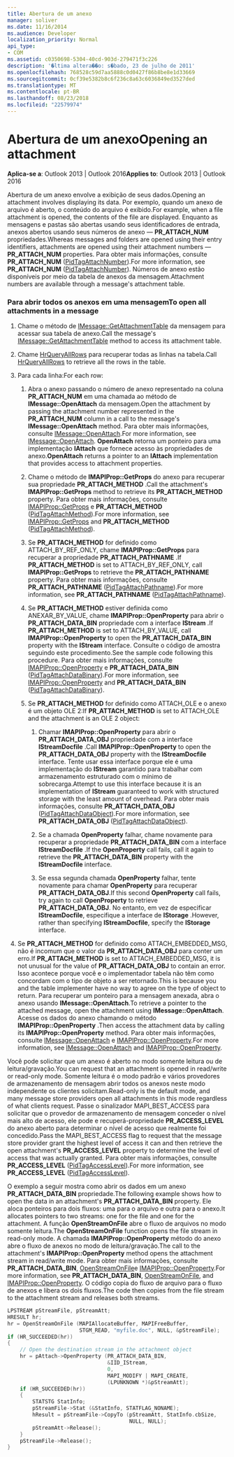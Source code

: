 ```yaml
---
title: Abertura de um anexo
manager: soliver
ms.date: 11/16/2014
ms.audience: Developer
localization_priority: Normal
api_type:
- COM
ms.assetid: c0350698-5304-40cd-903d-279471f3c226
description: '�ltima altera��o: s�bado, 23 de julho de 2011'
ms.openlocfilehash: 768528c59d7aa5888c0d0427f86b8be8e1d33669
ms.sourcegitcommit: 0cf39e5382b8c6f236c8a63c6036849ed3527ded
ms.translationtype: MT
ms.contentlocale: pt-BR
ms.lasthandoff: 08/23/2018
ms.locfileid: "22579974"
---
```

# <a name="opening-an-attachment"></a><span data-ttu-id="e1b61-103">Abertura de um anexo</span><span class="sxs-lookup"><span data-stu-id="e1b61-103">Opening an attachment</span></span>

<span data-ttu-id="e1b61-104">**Aplica-se a**: Outlook 2013 | Outlook 2016</span><span class="sxs-lookup"><span data-stu-id="e1b61-104">**Applies to**: Outlook 2013 | Outlook 2016</span></span> 
  
<span data-ttu-id="e1b61-105">Abertura de um anexo envolve a exibição de seus dados.</span><span class="sxs-lookup"><span data-stu-id="e1b61-105">Opening an attachment involves displaying its data.</span></span> <span data-ttu-id="e1b61-106">Por exemplo, quando um anexo de arquivo é aberto, o conteúdo do arquivo é exibido.</span><span class="sxs-lookup"><span data-stu-id="e1b61-106">For example, when a file attachment is opened, the contents of the file are displayed.</span></span> <span data-ttu-id="e1b61-107">Enquanto as mensagens e pastas são abertas usando seus identificadores de entrada, anexos abertos usando seus números de anexo — **PR_ATTACH_NUM** propriedades.</span><span class="sxs-lookup"><span data-stu-id="e1b61-107">Whereas messages and folders are opened using their entry identifiers, attachments are opened using their attachment numbers — **PR_ATTACH_NUM** properties.</span></span> <span data-ttu-id="e1b61-108">Para obter mais informações, consulte **PR_ATTACH_NUM** ([PidTagAttachNumber](pidtagattachnumber-canonical-property.md)).</span><span class="sxs-lookup"><span data-stu-id="e1b61-108">For more information, see **PR_ATTACH_NUM** ([PidTagAttachNumber](pidtagattachnumber-canonical-property.md)).</span></span> <span data-ttu-id="e1b61-109">Números de anexo estão disponíveis por meio da tabela de anexos da mensagem.</span><span class="sxs-lookup"><span data-stu-id="e1b61-109">Attachment numbers are available through a message's attachment table.</span></span>
  
### <a name="to-open-all-attachments-in-a-message"></a><span data-ttu-id="e1b61-110">Para abrir todos os anexos em uma mensagem</span><span class="sxs-lookup"><span data-stu-id="e1b61-110">To open all attachments in a message</span></span>
  
1. <span data-ttu-id="e1b61-111">Chame o método de [IMessage::GetAttachmentTable](imessage-getattachmenttable.md) da mensagem para acessar sua tabela de anexo.</span><span class="sxs-lookup"><span data-stu-id="e1b61-111">Call the message's [IMessage::GetAttachmentTable](imessage-getattachmenttable.md) method to access its attachment table.</span></span> 
    
2. <span data-ttu-id="e1b61-112">Chame [HrQueryAllRows](hrqueryallrows.md) para recuperar todas as linhas na tabela.</span><span class="sxs-lookup"><span data-stu-id="e1b61-112">Call [HrQueryAllRows](hrqueryallrows.md) to retrieve all the rows in the table.</span></span> 
    
3. <span data-ttu-id="e1b61-113">Para cada linha:</span><span class="sxs-lookup"><span data-stu-id="e1b61-113">For each row:</span></span> 
    
    1. <span data-ttu-id="e1b61-114">Abra o anexo passando o número de anexo representado na coluna **PR_ATTACH_NUM** em uma chamada ao método de **IMessage::OpenAttach** da mensagem.</span><span class="sxs-lookup"><span data-stu-id="e1b61-114">Open the attachment by passing the attachment number represented in the **PR_ATTACH_NUM** column in a call to the message's **IMessage::OpenAttach** method.</span></span> <span data-ttu-id="e1b61-115">Para obter mais informações, consulte [IMessage::OpenAttach](imessage-openattach.md).</span><span class="sxs-lookup"><span data-stu-id="e1b61-115">For more information, see [IMessage::OpenAttach](imessage-openattach.md).</span></span> <span data-ttu-id="e1b61-116">**OpenAttach** retorna um ponteiro para uma implementação **IAttach** que fornece acesso às propriedades de anexo.</span><span class="sxs-lookup"><span data-stu-id="e1b61-116">**OpenAttach** returns a pointer to an **IAttach** implementation that provides access to attachment properties.</span></span> 
        
    2. <span data-ttu-id="e1b61-117">Chame o método de **IMAPIProp::GetProps** do anexo para recuperar sua propriedade **PR_ATTACH_METHOD** .</span><span class="sxs-lookup"><span data-stu-id="e1b61-117">Call the attachment's **IMAPIProp::GetProps** method to retrieve its **PR_ATTACH_METHOD** property.</span></span> <span data-ttu-id="e1b61-118">Para obter mais informações, consulte [IMAPIProp::GetProps](imapiprop-getprops.md) e **PR_ATTACH_METHOD** ([PidTagAttachMethod](pidtagattachmethod-canonical-property.md)).</span><span class="sxs-lookup"><span data-stu-id="e1b61-118">For more information, see [IMAPIProp::GetProps](imapiprop-getprops.md) and **PR_ATTACH_METHOD** ([PidTagAttachMethod](pidtagattachmethod-canonical-property.md)).</span></span>
        
    3. <span data-ttu-id="e1b61-119">Se **PR_ATTACH_METHOD** for definido como ATTACH_BY_REF_ONLY, chame **IMAPIProp::GetProps** para recuperar a propriedade **PR_ATTACH_PATHNAME** .</span><span class="sxs-lookup"><span data-stu-id="e1b61-119">If **PR_ATTACH_METHOD** is set to ATTACH_BY_REF_ONLY, call **IMAPIProp::GetProps** to retrieve the **PR_ATTACH_PATHNAME** property.</span></span> <span data-ttu-id="e1b61-120">Para obter mais informações, consulte **PR_ATTACH_PATHNAME** ([PidTagAttachPathname](pidtagattachpathname-canonical-property.md)).</span><span class="sxs-lookup"><span data-stu-id="e1b61-120">For more information, see **PR_ATTACH_PATHNAME** ([PidTagAttachPathname](pidtagattachpathname-canonical-property.md)).</span></span>
        
    4. <span data-ttu-id="e1b61-121">Se **PR\_ATTACH_METHOD** estiver definida como ANEXAR\_BY_VALUE, chame **IMAPIProp::OpenProperty** para abrir o **PR\_ATTACH_DATA_BIN** propriedade com a interface **IStream** .</span><span class="sxs-lookup"><span data-stu-id="e1b61-121">If **PR\_ATTACH_METHOD** is set to ATTACH\_BY_VALUE, call **IMAPIProp::OpenProperty** to open the **PR\_ATTACH_DATA_BIN** property with the **IStream** interface.</span></span> <span data-ttu-id="e1b61-122">Consulte o código de amostra seguindo este procedimento.</span><span class="sxs-lookup"><span data-stu-id="e1b61-122">See the sample code following this procedure.</span></span> <span data-ttu-id="e1b61-123">Para obter mais informações, consulte [IMAPIProp::OpenProperty](imapiprop-openproperty.md) e **PR_ATTACH_DATA_BIN** ([PidTagAttachDataBinary](pidtagattachdatabinary-canonical-property.md)).</span><span class="sxs-lookup"><span data-stu-id="e1b61-123">For more information, see [IMAPIProp::OpenProperty](imapiprop-openproperty.md) and **PR_ATTACH_DATA_BIN** ([PidTagAttachDataBinary](pidtagattachdatabinary-canonical-property.md)).</span></span>
        
    5. <span data-ttu-id="e1b61-124">Se **PR_ATTACH_METHOD** for definido como ATTACH_OLE e o anexo é um objeto OLE 2:</span><span class="sxs-lookup"><span data-stu-id="e1b61-124">If **PR_ATTACH_METHOD** is set to ATTACH_OLE and the attachment is an OLE 2 object:</span></span> 
        
        1. <span data-ttu-id="e1b61-125">Chamar **IMAPIProp::OpenProperty** para abrir o **PR\_ATTACH_DATA_OBJ** propriedade com a interface **IStreamDocfile** .</span><span class="sxs-lookup"><span data-stu-id="e1b61-125">Call **IMAPIProp::OpenProperty** to open the **PR\_ATTACH_DATA_OBJ** property with the **IStreamDocfile** interface.</span></span> <span data-ttu-id="e1b61-126">Tente usar essa interface porque ele é uma implementação do **IStream** garantido para trabalhar com armazenamento estruturado com o mínimo de sobrecarga.</span><span class="sxs-lookup"><span data-stu-id="e1b61-126">Attempt to use this interface because it is an implementation of **IStream** guaranteed to work with structured storage with the least amount of overhead.</span></span> <span data-ttu-id="e1b61-127">Para obter mais informações, consulte **PR_ATTACH_DATA_OBJ** ([PidTagAttachDataObject](pidtagattachdataobject-canonical-property.md)).</span><span class="sxs-lookup"><span data-stu-id="e1b61-127">For more information, see **PR_ATTACH_DATA_OBJ** ([PidTagAttachDataObject](pidtagattachdataobject-canonical-property.md)).</span></span>
            
        2. <span data-ttu-id="e1b61-128">Se a chamada **OpenProperty** falhar, chame novamente para recuperar a propriedade **PR_ATTACH_DATA_BIN** com a interface **IStreamDocfile** .</span><span class="sxs-lookup"><span data-stu-id="e1b61-128">If the **OpenProperty** call fails, call it again to retrieve the **PR_ATTACH_DATA_BIN** property with the **IStreamDocfile** interface.</span></span> 
            
        3. <span data-ttu-id="e1b61-129">Se essa segunda chamada **OpenProperty** falhar, tente novamente para chamar **OpenProperty** para recuperar **PR_ATTACH_DATA_OBJ**.</span><span class="sxs-lookup"><span data-stu-id="e1b61-129">If this second **OpenProperty** call fails, try again to call **OpenProperty** to retrieve **PR_ATTACH_DATA_OBJ**.</span></span> <span data-ttu-id="e1b61-130">No entanto, em vez de especificar **IStreamDocfile**, especifique a interface de **IStorage** .</span><span class="sxs-lookup"><span data-stu-id="e1b61-130">However, rather than specifying **IStreamDocfile**, specify the **IStorage** interface.</span></span> 
    
4. <span data-ttu-id="e1b61-131">Se **PR_ATTACH_METHOD** for definido como ATTACH_EMBEDDED_MSG, não é incomum que o valor da **PR_ATTACH_DATA_OBJ** para conter um erro.</span><span class="sxs-lookup"><span data-stu-id="e1b61-131">If **PR_ATTACH_METHOD** is set to ATTACH_EMBEDDED_MSG, it is not unusual for the value of **PR_ATTACH_DATA_OBJ** to contain an error.</span></span> <span data-ttu-id="e1b61-132">Isso acontece porque você e o implementador tabela não têm como concordam com o tipo de objeto a ser retornado.</span><span class="sxs-lookup"><span data-stu-id="e1b61-132">This is because you and the table implementer have no way to agree on the type of object to return.</span></span> <span data-ttu-id="e1b61-133">Para recuperar um ponteiro para a mensagem anexada, abra o anexo usando **IMessage::OpenAttach**.</span><span class="sxs-lookup"><span data-stu-id="e1b61-133">To retrieve a pointer to the attached message, open the attachment using **IMessage::OpenAttach**.</span></span> <span data-ttu-id="e1b61-134">Acesse os dados do anexo chamando o método **IMAPIProp::OpenProperty** .</span><span class="sxs-lookup"><span data-stu-id="e1b61-134">Then access the attachment data by calling its **IMAPIProp::OpenProperty** method.</span></span> <span data-ttu-id="e1b61-135">Para obter mais informações, consulte [IMessage::OpenAttach](imessage-openattach.md) e [IMAPIProp::OpenProperty](imapiprop-openproperty.md).</span><span class="sxs-lookup"><span data-stu-id="e1b61-135">For more information, see [IMessage::OpenAttach](imessage-openattach.md) and [IMAPIProp::OpenProperty](imapiprop-openproperty.md).</span></span>
    
<span data-ttu-id="e1b61-136">Você pode solicitar que um anexo é aberto no modo somente leitura ou de leitura/gravação.</span><span class="sxs-lookup"><span data-stu-id="e1b61-136">You can request that an attachment is opened in read/write or read-only mode.</span></span> <span data-ttu-id="e1b61-137">Somente leitura é o modo padrão e vários provedores de armazenamento de mensagem abrir todos os anexos neste modo independente os clientes solicitam.</span><span class="sxs-lookup"><span data-stu-id="e1b61-137">Read-only is the default mode, and many message store providers open all attachments in this mode regardless of what clients request.</span></span> <span data-ttu-id="e1b61-138">Passe o sinalizador MAPI_BEST_ACCESS para solicitar que o provedor de armazenamento de mensagem conceder o nível mais alto de acesso, ele pode e recuperá-propriedade **PR_ACCESS_LEVEL** do anexo aberto para determinar o nível de acesso que realmente foi concedido.</span><span class="sxs-lookup"><span data-stu-id="e1b61-138">Pass the MAPI_BEST_ACCESS flag to request that the message store provider grant the highest level of access it can and then retrieve the open attachment's **PR_ACCESS_LEVEL** property to determine the level of access that was actually granted.</span></span> <span data-ttu-id="e1b61-139">Para obter mais informações, consulte **PR_ACCESS_LEVEL** ([PidTagAccessLevel](pidtagaccesslevel-canonical-property.md)).</span><span class="sxs-lookup"><span data-stu-id="e1b61-139">For more information, see **PR_ACCESS_LEVEL** ([PidTagAccessLevel](pidtagaccesslevel-canonical-property.md)).</span></span>
  
<span data-ttu-id="e1b61-140">O exemplo a seguir mostra como abrir os dados em um anexo **PR\_ATTACH_DATA_BIN** propriedade.</span><span class="sxs-lookup"><span data-stu-id="e1b61-140">The following example shows how to open the data in an attachment's **PR\_ATTACH_DATA_BIN** property.</span></span> <span data-ttu-id="e1b61-141">Ele aloca ponteiros para dois fluxos: uma para o arquivo e outra para o anexo.</span><span class="sxs-lookup"><span data-stu-id="e1b61-141">It allocates pointers to two streams: one for the file and one for the attachment.</span></span> <span data-ttu-id="e1b61-142">A função **OpenStreamOnFile** abre o fluxo de arquivos no modo somente leitura.</span><span class="sxs-lookup"><span data-stu-id="e1b61-142">The **OpenStreamOnFile** function opens the file stream in read-only mode.</span></span> <span data-ttu-id="e1b61-143">A chamada **IMAPIProp::OpenProperty** método do anexo abre o fluxo de anexos no modo de leitura/gravação.</span><span class="sxs-lookup"><span data-stu-id="e1b61-143">The call to the attachment's **IMAPIProp::OpenProperty** method opens the attachment stream in read/write mode.</span></span> <span data-ttu-id="e1b61-144">Para obter mais informações, consulte **PR_ATTACH_DATA_BIN**, [OpenStreamOnFile](openstreamonfile.md)e [IMAPIProp::OpenProperty](imapiprop-openproperty.md).</span><span class="sxs-lookup"><span data-stu-id="e1b61-144">For more information, see **PR_ATTACH_DATA_BIN**, [OpenStreamOnFile](openstreamonfile.md), and [IMAPIProp::OpenProperty](imapiprop-openproperty.md).</span></span> <span data-ttu-id="e1b61-145">O código copia do fluxo de arquivo para o fluxo de anexos e libera os dois fluxos.</span><span class="sxs-lookup"><span data-stu-id="e1b61-145">The code then copies from the file stream to the attachment stream and releases both streams.</span></span>
  
```cpp
LPSTREAM pStreamFile, pStreamAtt;
HRESULT hr;
hr = OpenStreamOnFile (MAPIAllocateBuffer, MAPIFreeBuffer,
                       STGM_READ, "myfile.doc", NULL, &pStreamFile);
if (HR_SUCCEEDED(hr))
{
    // Open the destination stream in the attachment object
    hr = pAttach->OpenProperty (PR_ATTACH_DATA_BIN,
                                &IID_IStream,
                                0,
                                MAPI_MODIFY | MAPI_CREATE,
                                (LPUNKNOWN *)&pStreamAtt);
    if (HR_SUCCEEDED(hr))
    {
        STATSTG StatInfo;
        pStreamFile->Stat (&StatInfo, STATFLAG_NONAME);
        hResult = pStreamFile->CopyTo (pStreamAtt, StatInfo.cbSize,
                                       NULL, NULL);
        pStreamAtt->Release();
    }
    pStreamFile->Release();
}
```


